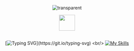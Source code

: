 <div align="center">

  ![transparent](https://capsule-render.vercel.app/api?type=transparent&fontColor=02ce89&text=Android-iOS%20Developer&height=150&fontSize=60&desc=KYU&descAlignY=75&descAlign=78)

  <img src="https://media.giphy.com/media/hvRJCLFzcasrR4ia7z/giphy.gif" width="50">
  <br/><br/>
 
  <!--
  <img src="https://emoji.slack-edge.com/T0172CCPGUW/party-blob/d7253707fa13e9ee.gif" width="50"/>
  -->
  
  [![Typing SVG](https://readme-typing-svg.herokuapp.com?duration=2000&color=000000&center=true&lines=Hello%2C+I'm+KYU;+I'm+a+Android-iOS+developer.)](https://git.io/typing-svg)
  <br/>
  [![My Skills](https://skillicons.dev/icons?i=java,kotlin,swift,firebase)](https://skillicons.dev)

</div>
